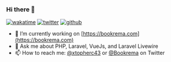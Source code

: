 ### Hi there 👋
[![wakatime](https://wakatime.com/badge/user/eab1d078-954d-4b81-8ab7-764ffc5faee5.svg)](https://wakatime.com/@eab1d078-954d-4b81-8ab7-764ffc5faee5)
[![twitter](https://img.shields.io/twitter/follow/xtopherc43?label=followers&logo=twitter&color=%23007ec6&style=plastic)](https://twitter.com/xtopherc43)
[![github](https://img.shields.io/github/followers/christopherokonkwo?logo=github&style=plastic)](https://github.com/christopherokonkwo?tab=followers)

- 🔭 I’m currently working on [https://bookrema.com](https://bookrema.com)
- 💬 Ask me about PHP, Laravel, VueJs, and Laravel Livewire
- 📫 How to reach me: [@xtopherc43](https://twitter.com/xtopherc43) or [@Bookrema](https://twitter.com/bookrema) on Twitter

<!--
**christopherokonkwo/christopherokonkwo** is a ✨ _special_ ✨ repository because its `README.md` (this file) appears on your GitHub profile.

Here are some ideas to get you started:

- 🔭 I’m currently working on ...
- 🌱 I’m currently learning ...
- 👯 I’m looking to collaborate on ...
- 🤔 I’m looking for help with ...
- 💬 Ask me about ...
- 📫 How to reach me: ...
- 😄 Pronouns: ...
- ⚡ Fun fact: ...
-->
